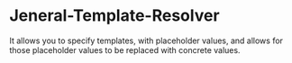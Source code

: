 # Jeneral-Template-Resolver
It allows you to specify templates, with placeholder values, and allows for those placeholder values to be replaced with concrete values.
